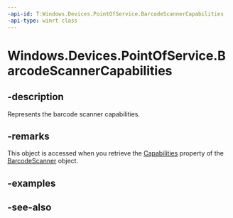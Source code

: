 ----api-id: T:Windows.Devices.PointOfService.BarcodeScannerCapabilities
-api-type: winrt class
---<!-- Class syntax.public class BarcodeScannerCapabilities : Windows.Devices.PointOfService.IBarcodeScannerCapabilities, Windows.Devices.PointOfService.IBarcodeScannerCapabilities1--># Windows.Devices.PointOfService.BarcodeScannerCapabilities## -descriptionRepresents the barcode scanner capabilities.## -remarksThis object is accessed when you retrieve the [Capabilities](barcodescanner_capabilities.md) property of the [BarcodeScanner](barcodescanner.md) object.## -examples## -see-also
